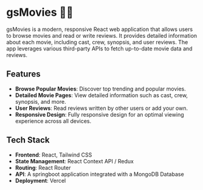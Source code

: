 # gsMovies 🎥🍿

gsMovies is a modern, responsive React web application that allows users to browse movies and read or write reviews. It provides detailed information about each movie, including cast, crew, synopsis, and user reviews. The app leverages various third-party APIs to fetch up-to-date movie data and reviews.

## Features

- **Browse Popular Movies**: Discover top trending and popular movies.
- **Detailed Movie Pages**: View detailed information such as cast, crew, synopsis, and more.
- **User Reviews**: Read reviews written by other users or add your own.
- **Responsive Design**: Fully responsive design for an optimal viewing experience across all devices.

## Tech Stack

- **Frontend**: React, Tailwind CSS
- **State Management**: React Context API / Redux
- **Routing**: React Router
- **API**: A springboot application integrated with a MongoDB Database
- **Deployment**: Vercel


